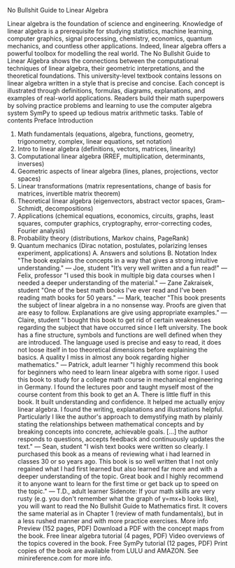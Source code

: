 No Bullshit Guide to Linear Algebra

Linear algebra is the foundation of science and engineering. Knowledge of linear algebra is a prerequisite for studying statistics, machine learning, computer graphics, signal processing, chemistry, economics, quantum mechanics, and countless other applications. Indeed, linear algebra offers a powerful toolbox for modelling the real world.
The No Bullshit Guide to Linear Algebra shows the connections between the computational techniques of linear algebra, their geometric interpretations, and the theoretical foundations. This university-level textbook contains lessons on linear algebra written in a style that is precise and concise. Each concept is illustrated through definitions, formulas, diagrams, explanations, and examples of real-world applications. Readers build their math superpowers by solving practice problems and learning to use the computer algebra system SymPy to speed up tedious matrix arithmetic tasks.
Table of contents
Preface
Introduction

1. Math fundamentals (equations, algebra, functions, geometry, trigonometry, complex, linear equations, set notation)
2. Intro to linear algebra (definitions, vectors, matrices, linearity)
3. Computational linear algebra (RREF, multiplication, determinants, inverses)
4. Geometric aspects of linear algebra (lines, planes, projections, vector spaces)
5. Linear transformations (matrix representations, change of basis for matrices, invertible matrix theorem)
6. Theoretical linear algebra (eigenvectors, abstract vector spaces, Gram–Schmidt, decompositions)
7. Applications (chemical equations, economics, circuits, graphs, least squares, computer graphics, cryptography, error-correcting codes, Fourier analysis)
8. Probability theory (distributions, Markov chains, PageRank)
9. Quantum mechanics (Dirac notation, postulates, polarizing lenses experiment, applications)
   A. Answers and solutions
   B. Notation
   Index
   "The book explains the concepts in a way that gives a strong intuitive understanding." — Joe, student
   "It’s very well written and a fun read!" — Felix, professor
   "I used this book in multiple big data courses when I needed a deeper understanding of the material." — Zane Zakraisek, student
   "One of the best math books I've ever read and I've been reading math books for 50 years." — Mark, teacher
   "This book presents the subject of linear algebra in a no nonsense way. Proofs are given that are easy to follow. Explanations are give using appropriate examples." — Claire, student
   "I bought this book to get rid of certain weaknesses regarding the subject that have occurred since I left university. The book has a fine structure, symbols and functions are well defined when they are introduced. The language used is precise and easy to read, it does not loose itself in too theoretical dimensions before explaining the basics. A quality I miss in almost any book regarding higher mathematics." — Patrick, adult learner
   "I highly recommend this book for beginners who need to learn linear algebra with some rigor. I used this book to study for a college math course in mechanical engineering in Germany. I found the lectures poor and taught myself most of the course content from this book to get an A. There is little fluff in this book. It built understanding and confidence. It helped me actually enjoy linear algebra. I found the writing, explanations and illustrations helpful. Particularly I like the author's approach to demystifying math by plainly stating the relationships between mathematical concepts and by breaking concepts into concrete, achievable goals. [...] the author responds to questions, accepts feedback and continuously updates the text." — Sean, student
   "I wish text books were written so clearly. I purchased this book as a means of reviewing what i had learned in classes 30 or so years ago. This book is so well written that I not only regained what I had first learned but also learned far more and with a deeper understanding of the topic. Great book and I highly recommend it to anyone want to learn for the first time or get back up to speed on the topic." — T.D., adult learner
   Sidenote: If your math skills are very rusty (e.g. you don't remember what the graph of y=mx+b looks like), you will want to read the No Bullshit Guide to Mathematics first. It covers the same material as in Chapter 1 (review of math fundamentals), but in a less rushed manner and with more practice exercises.
   More info
   Preview (152 pages, PDF)
   Download a PDF with the concept maps from the book.
   Free linear algebra tutorial (4 pages, PDF)
   Video overviews of the topics covered in the book.
   Free SymPy tutorial (12 pages, PDF)
   Print copies of the book are available from LULU and AMAZON.
   See minireference.com for more info.
